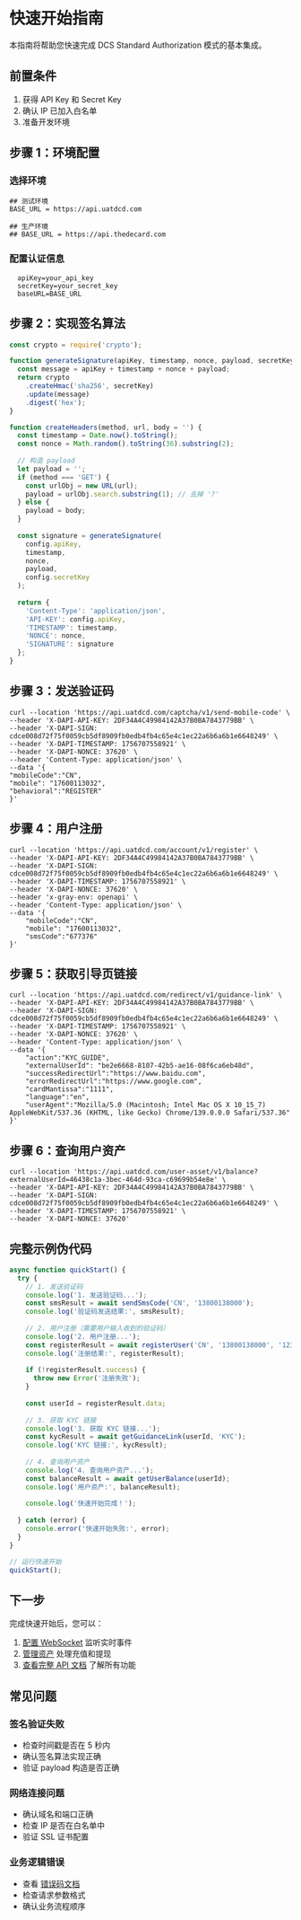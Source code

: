 # 快速开始指南

本指南将帮助您快速完成 DCS Standard Authorization 模式的基本集成。

## 前置条件

1. 获得 API Key 和 Secret Key
2. 确认 IP 已加入白名单
3. 准备开发环境

## 步骤 1：环境配置

### 选择环境
```properties
## 测试环境
BASE_URL = https://api.uatdcd.com

## 生产环境
## BASE_URL = https://api.thedecard.com
```

### 配置认证信息
```properties
  apiKey=your_api_key
  secretKey=your_secret_key
  baseURL=BASE_URL
```

## 步骤 2：实现签名算法

```javascript
const crypto = require('crypto');

function generateSignature(apiKey, timestamp, nonce, payload, secretKey) {
  const message = apiKey + timestamp + nonce + payload;
  return crypto
    .createHmac('sha256', secretKey)
    .update(message)
    .digest('hex');
}

function createHeaders(method, url, body = '') {
  const timestamp = Date.now().toString();
  const nonce = Math.random().toString(36).substring(2);
  
  // 构造 payload
  let payload = '';
  if (method === 'GET') {
    const urlObj = new URL(url);
    payload = urlObj.search.substring(1); // 去掉 '?'
  } else {
    payload = body;
  }
  
  const signature = generateSignature(
    config.apiKey,
    timestamp,
    nonce,
    payload,
    config.secretKey
  );
  
  return {
    'Content-Type': 'application/json',
    'API-KEY': config.apiKey,
    'TIMESTAMP': timestamp,
    'NONCE': nonce,
    'SIGNATURE': signature
  };
}
```

## 步骤 3：发送验证码

```
curl --location 'https://api.uatdcd.com/captcha/v1/send-mobile-code' \
--header 'X-DAPI-API-KEY: 2DF34A4C49984142A37B0BA7843779BB' \
--header 'X-DAPI-SIGN: cdce008d72f75f0059cb5df8909fb0edb4fb4c65e4c1ec22a6b6a6b1e6648249' \
--header 'X-DAPI-TIMESTAMP: 1756707558921' \
--header 'X-DAPI-NONCE: 37620' \
--header 'Content-Type: application/json' \
--data '{
"mobileCode":"CN",
"mobile": "17600113032",
"behavioral":"REGISTER"
}'
```

## 步骤 4：用户注册

```
curl --location 'https://api.uatdcd.com/account/v1/register' \
--header 'X-DAPI-API-KEY: 2DF34A4C49984142A37B0BA7843779BB' \
--header 'X-DAPI-SIGN: cdce008d72f75f0059cb5df8909fb0edb4fb4c65e4c1ec22a6b6a6b1e6648249' \
--header 'X-DAPI-TIMESTAMP: 1756707558921' \
--header 'X-DAPI-NONCE: 37620' \
--header 'x-gray-env: openapi' \
--header 'Content-Type: application/json' \
--data '{
    "mobileCode":"CN",
    "mobile": "17600113032",
    "smsCode":"677376"
}'
```

## 步骤 5：获取引导页链接

```
curl --location 'https://api.uatdcd.com/redirect/v1/guidance-link' \
--header 'X-DAPI-API-KEY: 2DF34A4C49984142A37B0BA7843779BB' \
--header 'X-DAPI-SIGN: cdce008d72f75f0059cb5df8909fb0edb4fb4c65e4c1ec22a6b6a6b1e6648249' \
--header 'X-DAPI-TIMESTAMP: 1756707558921' \
--header 'X-DAPI-NONCE: 37620' \
--header 'Content-Type: application/json' \
--data '{
    "action":"KYC_GUIDE", 
    "externalUserId": "be2e6668-8107-42b5-ae16-08f6ca6eb48d",
    "successRedirectUrl":"https://www.baidu.com",
    "errorRedirectUrl":"https://www.google.com",
    "cardMantissa":"1111",
    "language":"en",
    "userAgent":"Mozilla/5.0 (Macintosh; Intel Mac OS X 10_15_7) AppleWebKit/537.36 (KHTML, like Gecko) Chrome/139.0.0.0 Safari/537.36"
}'
```

## 步骤 6：查询用户资产

```
curl --location 'https://api.uatdcd.com/user-asset/v1/balance?externalUserId=46438c1a-3bec-464d-93ca-c69699b54e8e' \
--header 'X-DAPI-API-KEY: 2DF34A4C49984142A37B0BA7843779BB' \
--header 'X-DAPI-SIGN: cdce008d72f75f0059cb5df8909fb0edb4fb4c65e4c1ec22a6b6a6b1e6648249' \
--header 'X-DAPI-TIMESTAMP: 1756707558921' \
--header 'X-DAPI-NONCE: 37620'
```

## 完整示例伪代码

```javascript
async function quickStart() {
  try {
    // 1. 发送验证码
    console.log('1. 发送验证码...');
    const smsResult = await sendSmsCode('CN', '13800138000');
    console.log('验证码发送结果:', smsResult);
    
    // 2. 用户注册（需要用户输入收到的验证码）
    console.log('2. 用户注册...');
    const registerResult = await registerUser('CN', '13800138000', '123456');
    console.log('注册结果:', registerResult);
    
    if (!registerResult.success) {
      throw new Error('注册失败');
    }
    
    const userId = registerResult.data;
    
    // 3. 获取 KYC 链接
    console.log('3. 获取 KYC 链接...');
    const kycResult = await getGuidanceLink(userId, 'KYC');
    console.log('KYC 链接:', kycResult);
    
    // 4. 查询用户资产
    console.log('4. 查询用户资产...');
    const balanceResult = await getUserBalance(userId);
    console.log('用户资产:', balanceResult);
    
    console.log('快速开始完成！');
    
  } catch (error) {
    console.error('快速开始失败:', error);
  }
}

// 运行快速开始
quickStart();
```

## 下一步

完成快速开始后，您可以：

1. [配置 WebSocket](../websocket/abount.md) 监听实时事件
2. [管理资产](../asset/abount.md) 处理充值和提现
4. [查看完整 API 文档](../../README.md) 了解所有功能

## 常见问题

### 签名验证失败
- 检查时间戳是否在 5 秒内
- 确认签名算法实现正确
- 验证 payload 构造是否正确

### 网络连接问题
- 确认域名和端口正确
- 检查 IP 是否在白名单中
- 验证 SSL 证书配置

### 业务逻辑错误
- 查看 [错误码文档](../../API%20Reference/error-code/readme.md)
- 检查请求参数格式
- 确认业务流程顺序
